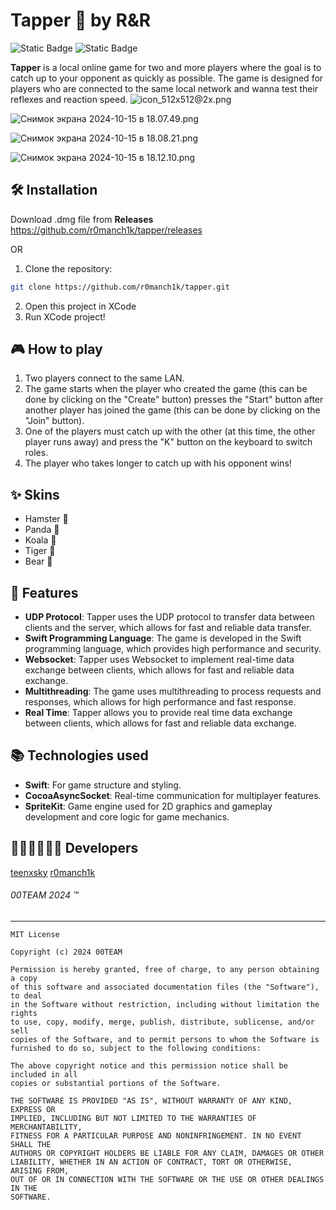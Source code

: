 # Tapper 🐹 by R&R
![Static Badge](https://img.shields.io/badge/Tapper-v1.0.0-blue?style=flat-&labelColor=gray) ![Static Badge](https://img.shields.io/badge/For-MacOS-blue?style=flat-square&labelColor=white)

**Tapper** is a local online game for two and more players where the goal is to catch up to your opponent as quickly as possible. The game is designed for players who are connected to the same local network and wanna test their reflexes and reaction speed.
![icon_512x512@2x.png](https://s.iimg.su/s/15/4QYL3MqTfCEtsnGDk3tdS8znJl9zjdq0YMeDgFpl.png)

![Снимок экрана 2024-10-15 в 18.07.49.png](https://s.iimg.su/s/15/N5x1ERVK1VpcBsaAP2bzSwNrk0bggJi5S7bT9g0L.png)

![Снимок экрана 2024-10-15 в 18.08.21.png](https://s.iimg.su/s/15/CUARldupejkUJQDgvgbwD0HsYMq1bZ9TNZ6CFuti.png)

![Снимок экрана 2024-10-15 в 18.12.10.png](https://s.iimg.su/s/15/R6BU6LTGBl4Avs4xir6vsDXq1aXTLoQF1P2nXwcB.png)

## 🛠️ Installation
Download .dmg file from **Releases**
https://github.com/r0manch1k/tapper/releases

OR

1. Clone the repository:
```bash
git clone https://github.com/r0manch1k/tapper.git
```
2. Open this project in XCode
3. Run XCode project!

## 🎮 How to play

1. Two players connect to the same LAN.
2. The game starts when the player who created the game (this can be done by clicking on the "Create" button) presses the "Start" button after another player has joined the game (this can be done by clicking on the "Join" button).
3. One of the players must catch up with the other (at this time, the other player runs away) and press the "K" button on the keyboard to switch roles.
4. The player who takes longer to catch up with his opponent wins!

## ✨ Skins
- Hamster 🐹
- Panda 🐼
- Koala 🐨
- Tiger 🐯
- Bear 🐻

## 🚀 Features
- **UDP Protocol**: Tapper uses the UDP protocol to transfer data between clients and the server, which allows for fast and reliable data transfer.
- **Swift Programming Language**: The game is developed in the Swift programming language, which provides high performance and security.
- **Websocket**: Tapper uses Websocket to implement real-time data exchange between clients, which allows for fast and reliable data exchange.
- **Multithreading**: The game uses multithreading to process requests and responses, which allows for high performance and fast response.
- **Real Time**: Tapper allows you to provide real time data exchange between clients, which allows for fast and reliable data exchange.

## 📚 Technologies used
-  **Swift**: For game structure and styling.
- **CocoaAsyncSocket**: Real-time communication for multiplayer features.
-  **SpriteKit**: Game engine used for 2D graphics and gameplay development and core logic for game mechanics.

## 👨🏻‍💻👨🏻‍💻 Developers
[teenxsky](https://github.com/teenxsky)
[r0manch1k](https://github.com/r0manch1k)

###### 00TEAM 2024 ™
---
```
MIT License

Copyright (c) 2024 00TEAM

Permission is hereby granted, free of charge, to any person obtaining a copy
of this software and associated documentation files (the "Software"), to deal
in the Software without restriction, including without limitation the rights
to use, copy, modify, merge, publish, distribute, sublicense, and/or sell
copies of the Software, and to permit persons to whom the Software is
furnished to do so, subject to the following conditions:

The above copyright notice and this permission notice shall be included in all
copies or substantial portions of the Software.

THE SOFTWARE IS PROVIDED "AS IS", WITHOUT WARRANTY OF ANY KIND, EXPRESS OR
IMPLIED, INCLUDING BUT NOT LIMITED TO THE WARRANTIES OF MERCHANTABILITY,
FITNESS FOR A PARTICULAR PURPOSE AND NONINFRINGEMENT. IN NO EVENT SHALL THE
AUTHORS OR COPYRIGHT HOLDERS BE LIABLE FOR ANY CLAIM, DAMAGES OR OTHER
LIABILITY, WHETHER IN AN ACTION OF CONTRACT, TORT OR OTHERWISE, ARISING FROM,
OUT OF OR IN CONNECTION WITH THE SOFTWARE OR THE USE OR OTHER DEALINGS IN THE
SOFTWARE.
```
